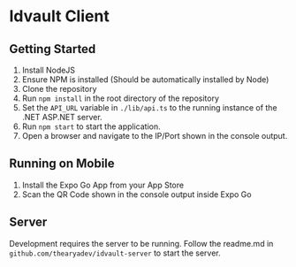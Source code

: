 # Idvault Client

## Getting Started
1. Install NodeJS
2. Ensure NPM is installed (Should be automatically installed by Node)
3. Clone the repository
4. Run `npm install` in the root directory of the repository
5. Set the `API_URL` variable in `./lib/api.ts` to the running instance of the .NET ASP.NET server.
6. Run `npm start` to start the application. 
7. Open a browser and navigate to the IP/Port shown in the console output.

## Running on Mobile
1. Install the Expo Go App from your App Store
2. Scan the QR Code shown in the console output inside Expo Go

## Server 
Development requires the server to be running. Follow the readme.md in `github.com/thearyadev/idvault-server` to start the server.
